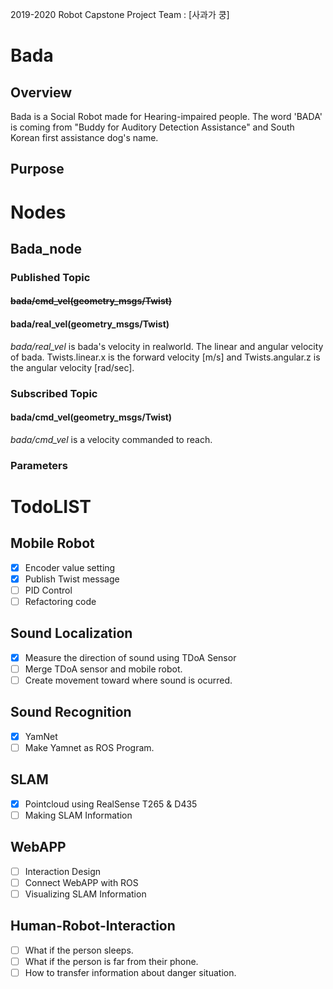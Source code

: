 2019-2020 Robot Capstone Project Team : [사과가 쿵]


# Bada
## Overview

Bada is a Social Robot made for Hearing-impaired people.
The word 'BADA' is coming from "Buddy for Auditory Detection Assistance" and South Korean first assistance dog's name.

## Purpose

# Nodes

## Bada_node

### Published Topic

#### ~~bada/cmd_vel(geometry_msgs/Twist)~~
#### bada/real_vel(geometry_msgs/Twist)

_bada/real_vel_ is bada's velocity in realworld. 
The linear and angular velocity of bada. Twists.linear.x is the forward velocity [m/s] and Twists.angular.z is the angular velocity [rad/sec]. 

### Subscribed Topic

#### bada/cmd_vel(geometry_msgs/Twist)

_bada/cmd_vel_ is a velocity commanded to reach.


### Parameters


# TodoLIST

## Mobile Robot 
 - [x] Encoder value setting
 - [x] Publish Twist message
 - [ ] PID Control
 - [ ] Refactoring code
 
## Sound Localization
 - [x] Measure the direction of sound using TDoA Sensor
 - [ ] Merge TDoA sensor and mobile robot.
 - [ ] Create movement toward where sound is ocurred.
 
## Sound Recognition
 - [x] YamNet 
 - [ ] Make Yamnet as ROS Program.
 
## SLAM 
 - [x] Pointcloud using RealSense T265 & D435 
 - [ ] Making SLAM Information

## WebAPP
 - [ ] Interaction Design
 - [ ] Connect WebAPP with ROS 
 - [ ] Visualizing SLAM Information
 
 ## Human-Robot-Interaction
 - [ ] What if the person sleeps.
 - [ ] What if the person is far from their phone.
 - [ ] How to transfer information about danger situation.
